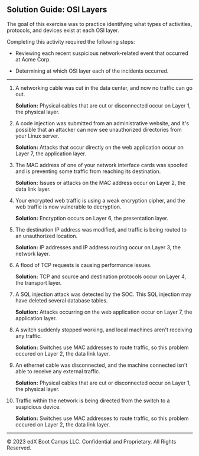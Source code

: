 ## Solution Guide: OSI Layers

The goal of this exercise was to practice identifying what types of activities, protocols, and devices exist at each OSI layer.   

Completing this activity required the following steps:

   - Reviewing each recent suspicious network-related event that occurred at Acme Corp.

   - Determining at which OSI layer each of the incidents occurred.

--- 

1. A networking cable was cut in the data center, and now no traffic can go out.

   **Solution:**  Physical cables that are cut or disconnected occur on Layer 1, the physical layer.

2. A code injection was submitted from an administrative website, and it's possible that an attacker can now see unauthorized directories from your Linux server.

   **Solution:**  Attacks that occur directly on the web application occur on Layer 7, the application layer.

3. The MAC address of one of your network interface cards was spoofed and is preventing some traffic from reaching its destination.

   **Solution:**   Issues or attacks on the MAC address occur on Layer 2, the data link layer.

4. Your encrypted web traffic is using a weak encryption cipher, and the web traffic is now vulnerable to decryption.

   **Solution:**  Encryption occurs on Layer 6, the presentation layer. 

5. The destination IP address was modified, and traffic is being routed to an unauthorized location.

   **Solution:** IP addresses and IP address routing occur on Layer 3, the network layer.

6. A flood of TCP requests is causing performance issues.

   **Solution:** TCP and source and destination protocols occur on Layer 4, the transport layer.

7. A SQL injection attack was detected by the SOC. This SQL injection may have deleted several database tables.

   **Solution:** Attacks occurring on the web application occur on Layer 7, the application layer.

8. A switch suddenly stopped working, and local machines aren't receiving any traffic.

   **Solution:** Switches use MAC addresses to route traffic, so this problem occured on Layer 2, the data link layer. 

9. An ethernet cable was disconnected, and the machine connected isn't able to receive any external traffic.

   **Solution:** Physical cables that are cut or disconnected occur on Layer 1, the physical layer.

10. Traffic within the network is being directed from the switch to a suspicious device.

    **Solution:** Switches use MAC addresses to route traffic, so this problem occured on Layer 2, the data link layer. 

--- 
&copy; 2023 edX Boot Camps LLC. Confidential and Proprietary. All Rights Reserved.